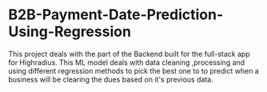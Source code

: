 # B2B-Payment-Date-Prediction-Using-Regression
This project deals with the part of the Backend built for the full-stack app for Highradius. This ML model deals  with data cleaning ,processing and using different regression methods to pick the best one to to predict when a business will be clearing the dues based on it's previous data.
